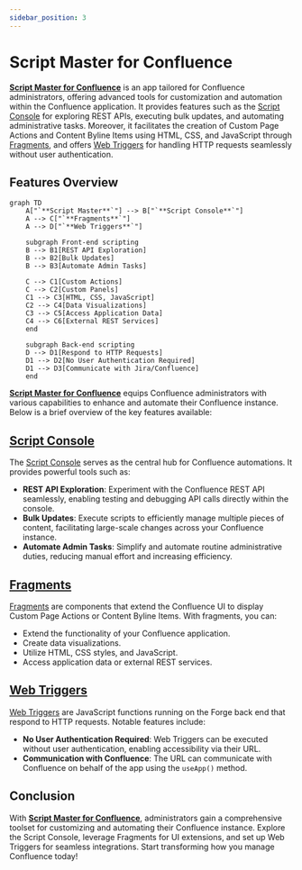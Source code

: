 ```yaml
---
sidebar_position: 3
---
```


# Script Master for Confluence

[**Script Master for Confluence**](https://marketplace.atlassian.com/apps/1234082/script-master-for-confluence) is an app tailored for Confluence administrators, offering advanced tools for customization and automation within the Confluence application. It provides features such as the [Script Console](./script-console.md) for exploring REST APIs, executing bulk updates, and automating administrative tasks. Moreover, it facilitates the creation of Custom Page Actions and Content Byline Items using HTML, CSS, and JavaScript through [Fragments](./fragments.md), and offers [Web Triggers](./web-triggers.md) for handling HTTP requests seamlessly without user authentication.

## Features Overview

```mermaid
graph TD
    A["`**Script Master**`"] --> B["`**Script Console**`"]
    A --> C["`**Fragments**`"]
    A --> D["`**Web Triggers**`"]

    subgraph Front-end scripting
    B --> B1[REST API Exploration]
    B --> B2[Bulk Updates]
    B --> B3[Automate Admin Tasks]

    C --> C1[Custom Actions]
    C --> C2[Custom Panels]
    C1 --> C3[HTML, CSS, JavaScript]
    C2 --> C4[Data Visualizations]
    C3 --> C5[Access Application Data]
    C4 --> C6[External REST Services]
    end
    
    subgraph Back-end scripting
    D --> D1[Respond to HTTP Requests]
    D1 --> D2[No User Authentication Required]
    D1 --> D3[Communicate with Jira/Confluence]
    end
```

[**Script Master for Confluence**](https://marketplace.atlassian.com/apps/1234082/script-master-for-confluence) equips Confluence administrators with various capabilities to enhance and automate their Confluence instance. Below is a brief overview of the key features available:

## [Script Console](./script-console.md)

The [Script Console](./script-console.md) serves as the central hub for Confluence automations. It provides powerful tools such as:

- **REST API Exploration**: Experiment with the Confluence REST API seamlessly, enabling testing and debugging API calls directly within the console.
- **Bulk Updates**: Execute scripts to efficiently manage multiple pieces of content, facilitating large-scale changes across your Confluence instance.
- **Automate Admin Tasks**: Simplify and automate routine administrative duties, reducing manual effort and increasing efficiency.

## [Fragments](./fragments.md)

[Fragments](./fragments.md) are components that extend the Confluence UI to display Custom Page Actions or Content Byline Items. With fragments, you can:

- Extend the functionality of your Confluence application.
- Create data visualizations.
- Utilize HTML, CSS styles, and JavaScript.
- Access application data or external REST services.

## [Web Triggers](./web-triggers.md)

[Web Triggers](./web-triggers.md) are JavaScript functions running on the Forge back end that respond to HTTP requests. Notable features include:

- **No User Authentication Required**: Web Triggers can be executed without user authentication, enabling accessibility via their URL.
- **Communication with Confluence**: The URL can communicate with Confluence on behalf of the app using the `useApp()` method.

## Conclusion

With [**Script Master for Confluence**](https://marketplace.atlassian.com/apps/1234082/script-master-for-confluence), administrators gain a comprehensive toolset for customizing and automating their Confluence instance. Explore the Script Console, leverage Fragments for UI extensions, and set up Web Triggers for seamless integrations. Start transforming how you manage Confluence today!
